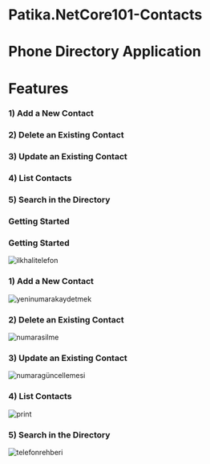 # Patika.NetCore101-Contacts    
  
# Phone Directory Application

<h1>Features</h1>
<h3>1) Add a New Contact</h3>
<h3>2) Delete an Existing Contact</h3>
<h3>3) Update an Existing Contact</h3>
<h3>4) List Contacts</h3>
<h3>5) Search in the Directory</h3>
<h3>Getting Started</h3>

<h3>Getting Started</h3>

![ilkhalitelefon](https://user-images.githubusercontent.com/101570820/161280880-e6ab8d98-3411-4a92-ae1a-27b2c0c1cbd9.jpg)

<h3>1) Add a New Contact</h3>

![yeninumarakaydetmek](https://user-images.githubusercontent.com/101570820/161280860-3addf143-ee6b-456a-8b41-d7e1a988293f.jpg)

<h3>2) Delete an Existing Contact</h3>

![numarasilme](https://user-images.githubusercontent.com/101570820/161280877-335eb1fd-af01-48b0-820e-d17b298ae1dc.jpg)

<h3>3) Update an Existing Contact</h3>

![numaragüncellemesi](https://user-images.githubusercontent.com/101570820/161280876-fb18e61e-b923-495e-a97c-8249488eb398.jpg)
<h3>4) List Contacts</h3>

![print](https://user-images.githubusercontent.com/101570820/161280880-e6ab8d98-3411-4a92-ae1a-27b2c0c1cbd9.jpg)


<h3>5) Search in the Directory</h3>

![telefonrehberi](https://user-images.githubusercontent.com/101570820/161280873-b3caa1b7-aa88-41df-ab20-7931d05b3779.jpg)
